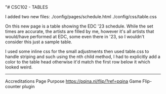 "# CSC102 - TABLES

I added two new files:
./config/pages/schedule.html
./config/css/table.css

On this new page is a table showing the EDC '23 schedule. While the set times are accurate, the artists are filled by me, however it's all artists that would/have performed at EDC, some even there in '23, so I wouldn't consider this just a sample table.

I used some inline css for the small adjustments then used table.css to handle striping and such using the nth child method, I had to explicitly add a color to the table head otherwise it'd match the first row below it which looked weird.
___________

Accreditations				Page		Purpose
https://pqina.nl/flip/?ref=pqina	Game		Flip-counter plugin